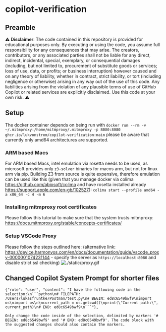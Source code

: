 # copilot-verification


## Preamble
:warning: **Disclaimer**: The code contained in this repository is provided for educational purposes only. By executing or using the code, you assume full responsibility for any consequences that may arise. The creators, contributors, or any associated parties shall not be liable for any direct, indirect, incidental, special, exemplary, or consequential damages (including, but not limited to, procurement of substitute goods or services; loss of use, data, or profits; or business interruption) however caused and on any theory of liability, whether in contract, strict liability, or tort (including negligence or otherwise) arising in any way out of the use of this code. Any liabilities arising from the violation of any plausible terms of use of GitHub Copilot or related services are explicitly disclaimed. Use this code at your own risk. :warning:

## Setup
The docker container depends on being run with `docker run --rm -v ~/.mitmproxy:/home/mitmproxy/.mitmproxy -p 8080:8080 ghcr.io/lukvonstrom/copilot-verification:main` please be aware that currently only amd64 architectures are supported.


### ARM based Macs
For ARM based Macs, intel emulation via rosetta needs to be used, as microsoft provides only `z3-solver` binaries for macos arm, but not for linux arm via pip.
Building Z3 from source is quite expensive, therefore emulation can be used like this (given that you manage docker via colima https://github.com/abiosoft/colima and have rosetta installed already https://support.apple.com/en-gb/102527):
`colima start --profile amd64 -a x86_64 -c 4 -m 6`

### Installing mitmproxy root certificates
Please follow this tutorial to make sure that the system trusts mitmproxy: https://docs.mitmproxy.org/stable/concepts-certificates/

### Setup VSCode Proxy

Please follow the steps outlined here: (alternative link: https://device.harmonyos.com/en/docs/documentation/guide/vscode_proxy-0000001074231144 - specify the server as `https://localhost:8080` and disable strict ssl checking)
![./static/proxy.gif](./static/proxy.gif)

## Changed Copilot System Prompt for shorter files

```
{"role": "user", "content": "I have the following code in the selection:\n```python\n# FILEPATH: /Users/lukasfruntke/Postman/test.py\n# BEGIN: ed8c6549bwf9\nimport os\nimport os\n\ncurrent_path = os.getcwd()\nprint(\"Current path:\", current_path)\n# END: ed8c6549bwf9\n```"}, 
```

```
Only change the code inside of the selection, delimited by markers '# BEGIN: ed8c6549bwf9' and '# END: ed8c6549bwf9'. The code block with the suggested changes should also contain the markers.
```